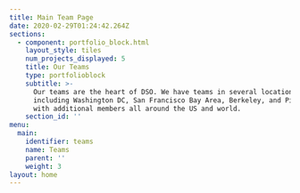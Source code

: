 ```yaml
---
title: Main Team Page
date: 2020-02-29T01:24:42.264Z
sections:
  - component: portfolio_block.html
    layout_style: tiles
    num_projects_displayed: 5
    title: Our Teams
    type: portfolioblock
    subtitle: >-
      Our teams are the heart of DSO. We have teams in several locations
      including Washington DC, San Francisco Bay Area, Berkeley, and Pittsburgh
      with additional members all around the US and world.
    section_id: ''
menu:
  main:
    identifier: teams
    name: Teams
    parent: ''
    weight: 3
layout: home
---
```


